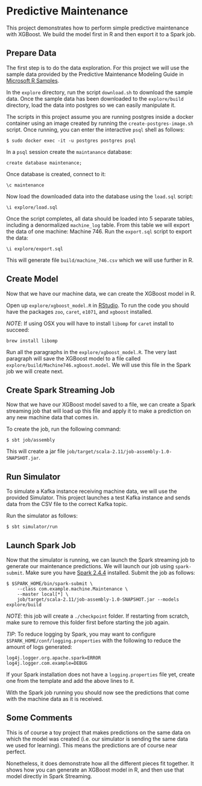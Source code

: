 # Predictive Maintenance

This project demonstrates how to perform simple predictive maintenance with XGBoost. We build the model first in R and 
then export it to a Spark job.

## Prepare Data

The first step is to do the data exploration. For this project we will use the sample data provided by the Predictive 
Maintenance Modeling Guide in [Microsoft R Samples](https://github.com/Microsoft/SQL-Server-R-Services-Samples).

In the `explore` directory, run the script `download.sh` to download the sample data. Once the sample data has been
downloaded to the `explore/build` directory, load the data into postgres so we can easily manipulate it. 

The scripts in this project assume you are running postgres inside a docker container using an image created by running 
the `create-postgres-image.sh` script. Once running, you can enter the interactive `psql` shell as follows: 

    $ sudo docker exec -it -u postgres postgres psql

In a `psql` session create the `maintanance` database:

    create database maintenance;     

Once database is created, connect to it:

    \c maintenance
    
Now load the downloaded data into the database using the `load.sql` script:

    \i explore/load.sql
    
Once the script completes, all data should be loaded into 5 separate tables, including a denormalized `machine_log` 
table. From this table we will export the data of one machine: Machine 746. Run the `export.sql` script to export the
data:

    \i explore/export.sql
    
This will generate file `build/machine_746.csv` which we will use further in R.

## Create Model

Now that we have our machine data, we can create the XGBoost model in R.      

Open up `explore/xgboost_model.R` in [RStudio](https://rstudio.com/products/rstudio/download/). To run the code you 
should have the packages `zoo`, `caret`, `e1071`, and `xgboost` installed.

*NOTE*: If using OSX you will have to install `libomp` for `caret` install to succeed:

    brew install libomp
    
Run all the paragraphs in the `explore/xgboost_model.R`. The very last paragraph will save the XGBoost model to a file
called `explore/build/Machine746.xgboost.model`. We will use this file in the Spark job we will create next.

## Create Spark Streaming Job

Now that we have our XGBoost model saved to a file, we can create a Spark streaming job that will load up this file and 
apply it to make a prediction on any new machine data that comes in.

To create the job, run the following command:

    $ sbt job/assembly
    
This will create a jar file `job/target/scala-2.11/job-assembly-1.0-SNAPSHOT.jar`. 

## Run Simulator

To simulate a Kafka instance receiving machine data, we will use the provided Simulator. This project launches a test 
Kafka instance and sends data from the CSV file to the correct Kafka topic.

Run the simulator as follows:

    $ sbt simulator/run
    
## Launch Spark Job

Now that the simulator is running, we can launch the Spark streaming job to generate our maintenance predictions. We 
will launch our job using `spark-submit`. Make sure you have [Spark 2.4.4](https://spark.apache.org/downloads.html) 
installed. Submit the job as follows:

    $ $SPARK_HOME/bin/spark-submit \
        --class com.example.machine.Maintenance \
        --master local[*] \
        job/target/scala-2.11/job-assembly-1.0-SNAPSHOT.jar --models explore/build                 
        
*NOTE*: this job will create a `./checkpoint` folder. If restarting from scratch, make sure to remove this folder first 
before starting the job again.

*TIP*: To reduce logging by Spark, you may want to configure `$SPARK_HOME/conf/logging.properties` with the following to 
reduce the amount of logs generated:
    
    log4j.logger.org.apache.spark=ERROR
    log4j.logger.com.example=DEBUG
    
If your Spark installation does not have a `logging.properties` file yet, create one from the template and add the above
lines to it.    

With the Spark job running you should now see the predictions that come with the machine data as it is received.

## Some Comments

This is of course a toy project that makes predictions on the same data on which the model was created (i.e. our
simulator is sending the same data we used for learning). This means the predictions are of course near perfect. 

Nonetheless, it does demonstrate how all the different pieces fit together. It shows how you can generate an XGBoost 
model in R, and then use that model directly in Spark Streaming. 

            